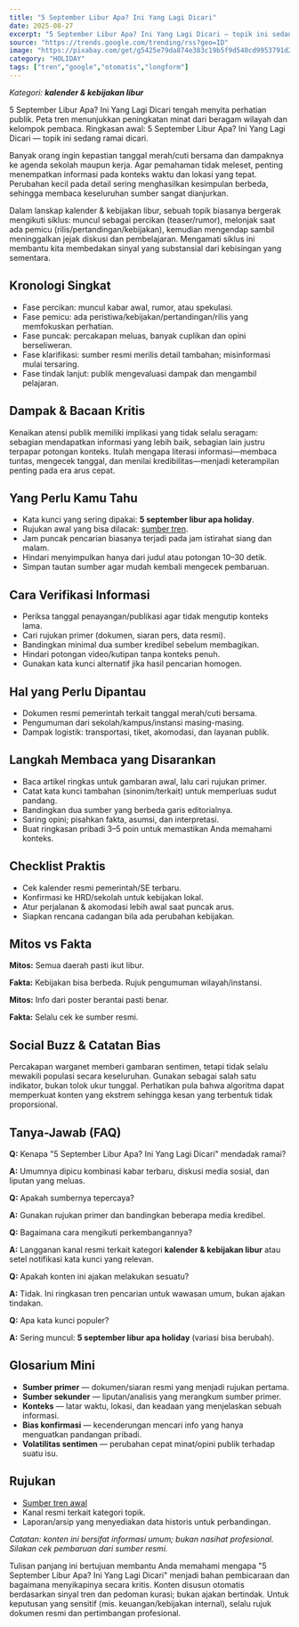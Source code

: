 ```yaml
---
title: "5 September Libur Apa? Ini Yang Lagi Dicari"
date: 2025-08-27
excerpt: "5 September Libur Apa? Ini Yang Lagi Dicari — topik ini sedang ramai dicari."
source: "https://trends.google.com/trending/rss?geo=ID"
image: "https://pixabay.com/get/g5425e79da874e383c19b5f9d540cd9953791d299194dcde9979772660ea8296c560322e1754409ae5a73e2ab698fc0e71d4c4352cd1c11a27b70160c0519a251_1280.jpg"
category: "HOLIDAY"
tags: ["tren","google","otomatis","longform"]
---
```

_Kategori: **kalender & kebijakan libur**_

5 September Libur Apa? Ini Yang Lagi Dicari tengah menyita perhatian publik. Peta tren menunjukkan peningkatan minat dari beragam wilayah dan kelompok pembaca. Ringkasan awal: 5 September Libur Apa? Ini Yang Lagi Dicari — topik ini sedang ramai dicari.

Banyak orang ingin kepastian tanggal merah/cuti bersama dan dampaknya ke agenda sekolah maupun kerja. Agar pemahaman tidak meleset, penting menempatkan informasi pada konteks waktu dan lokasi yang tepat. Perubahan kecil pada detail sering menghasilkan kesimpulan berbeda, sehingga membaca keseluruhan sumber sangat dianjurkan.

Dalam lanskap kalender & kebijakan libur, sebuah topik biasanya bergerak mengikuti siklus: muncul sebagai percikan (teaser/rumor), melonjak saat ada pemicu (rilis/pertandingan/kebijakan), kemudian mengendap sambil meninggalkan jejak diskusi dan pembelajaran. Mengamati siklus ini membantu kita membedakan sinyal yang substansial dari kebisingan yang sementara.

## Kronologi Singkat
- Fase percikan: muncul kabar awal, rumor, atau spekulasi.
- Fase pemicu: ada peristiwa/kebijakan/pertandingan/rilis yang memfokuskan perhatian.
- Fase puncak: percakapan meluas, banyak cuplikan dan opini berseliweran.
- Fase klarifikasi: sumber resmi merilis detail tambahan; misinformasi mulai tersaring.
- Fase tindak lanjut: publik mengevaluasi dampak dan mengambil pelajaran.

## Dampak & Bacaan Kritis
Kenaikan atensi publik memiliki implikasi yang tidak selalu seragam: sebagian mendapatkan informasi yang lebih baik, sebagian lain justru terpapar potongan konteks. Itulah mengapa literasi informasi—membaca tuntas, mengecek tanggal, dan menilai kredibilitas—menjadi keterampilan penting pada era arus cepat.

## Yang Perlu Kamu Tahu
- Kata kunci yang sering dipakai: **5 september libur apa holiday**.
- Rujukan awal yang bisa dilacak: [sumber tren](https://trends.google.com/trending/rss?geo=ID).
- Jam puncak pencarian biasanya terjadi pada jam istirahat siang dan malam.
- Hindari menyimpulkan hanya dari judul atau potongan 10–30 detik.
- Simpan tautan sumber agar mudah kembali mengecek pembaruan.

## Cara Verifikasi Informasi
- Periksa tanggal penayangan/publikasi agar tidak mengutip konteks lama.
- Cari rujukan primer (dokumen, siaran pers, data resmi).
- Bandingkan minimal dua sumber kredibel sebelum membagikan.
- Hindari potongan video/kutipan tanpa konteks penuh.
- Gunakan kata kunci alternatif jika hasil pencarian homogen.

## Hal yang Perlu Dipantau
- Dokumen resmi pemerintah terkait tanggal merah/cuti bersama.
- Pengumuman dari sekolah/kampus/instansi masing-masing.
- Dampak logistik: transportasi, tiket, akomodasi, dan layanan publik.

## Langkah Membaca yang Disarankan
- Baca artikel ringkas untuk gambaran awal, lalu cari rujukan primer.
- Catat kata kunci tambahan (sinonim/terkait) untuk memperluas sudut pandang.
- Bandingkan dua sumber yang berbeda garis editorialnya.
- Saring opini; pisahkan fakta, asumsi, dan interpretasi.
- Buat ringkasan pribadi 3–5 poin untuk memastikan Anda memahami konteks.

## Checklist Praktis
- Cek kalender resmi pemerintah/SE terbaru.
- Konfirmasi ke HRD/sekolah untuk kebijakan lokal.
- Atur perjalanan & akomodasi lebih awal saat puncak arus.
- Siapkan rencana cadangan bila ada perubahan kebijakan.

## Mitos vs Fakta
**Mitos:** Semua daerah pasti ikut libur.

**Fakta:** Kebijakan bisa berbeda. Rujuk pengumuman wilayah/instansi.

**Mitos:** Info dari poster berantai pasti benar.

**Fakta:** Selalu cek ke sumber resmi.


## Social Buzz & Catatan Bias
Percakapan warganet memberi gambaran sentimen, tetapi tidak selalu mewakili populasi secara keseluruhan. Gunakan sebagai salah satu indikator, bukan tolok ukur tunggal. Perhatikan pula bahwa algoritma dapat memperkuat konten yang ekstrem sehingga kesan yang terbentuk tidak proporsional.

## Tanya-Jawab (FAQ)
**Q:** Kenapa "5 September Libur Apa? Ini Yang Lagi Dicari" mendadak ramai?

**A:** Umumnya dipicu kombinasi kabar terbaru, diskusi media sosial, dan liputan yang meluas.

**Q:** Apakah sumbernya tepercaya?

**A:** Gunakan rujukan primer dan bandingkan beberapa media kredibel.

**Q:** Bagaimana cara mengikuti perkembangannya?

**A:** Langganan kanal resmi terkait kategori **kalender & kebijakan libur** atau setel notifikasi kata kunci yang relevan.

**Q:** Apakah konten ini ajakan melakukan sesuatu?

**A:** Tidak. Ini ringkasan tren pencarian untuk wawasan umum, bukan ajakan tindakan.

**Q:** Apa kata kunci populer?

**A:** Sering muncul: **5 september libur apa holiday** (variasi bisa berubah).


## Glosarium Mini
- **Sumber primer** — dokumen/siaran resmi yang menjadi rujukan pertama.
- **Sumber sekunder** — liputan/analisis yang merangkum sumber primer.
- **Konteks** — latar waktu, lokasi, dan keadaan yang menjelaskan sebuah informasi.
- **Bias konfirmasi** — kecenderungan mencari info yang hanya menguatkan pandangan pribadi.
- **Volatilitas sentimen** — perubahan cepat minat/opini publik terhadap suatu isu.

## Rujukan
- [Sumber tren awal](https://trends.google.com/trending/rss?geo=ID)
- Kanal resmi terkait kategori topik.
- Laporan/arsip yang menyediakan data historis untuk perbandingan.

_Catatan: konten ini bersifat informasi umum; bukan nasihat profesional. Silakan cek pembaruan dari sumber resmi._

Tulisan panjang ini bertujuan membantu Anda memahami mengapa "5 September Libur Apa? Ini Yang Lagi Dicari" menjadi bahan pembicaraan dan bagaimana menyikapinya secara kritis. Konten disusun otomatis berdasarkan sinyal tren dan pedoman kurasi; bukan ajakan bertindak. Untuk keputusan yang sensitif (mis. keuangan/kebijakan internal), selalu rujuk dokumen resmi dan pertimbangan profesional.
